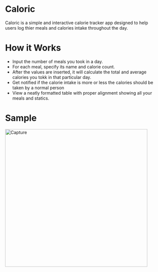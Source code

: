 # Caloric
<p>Caloric is a simple and interactive calorie tracker app designed to help users log thier meals and calories intake throughout the day.</p>
<h1>How it Works</h1>
<ul>
  <li>Input the number of meals you took in a day.</li>
  <li>For each meal, specify its name and calorie count.</li>
  <li>After the values are inserted, it will calculate the total and average calories you tokk in that particular day.</li>
  <li>Get notified if the calorie intake is more or less the calories should be taken by a normal person </li>
  <li>View a neatly formatted table with proper alignment showing all your meals and statics.</li>
</ul>
<H1>Sample</H1>
<img width="462" height="447" alt="Capture" src="https://github.com/user-attachments/assets/a3945abd-7696-4558-98c4-2bfd73b81c9c" />
